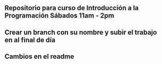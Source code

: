 ## Repositorio para curso de Introducción a la Programación Sábados 11am - 2pm

## Crear un branch con su nombre y subir el trabajo en al final de día

## Cambios en el readme